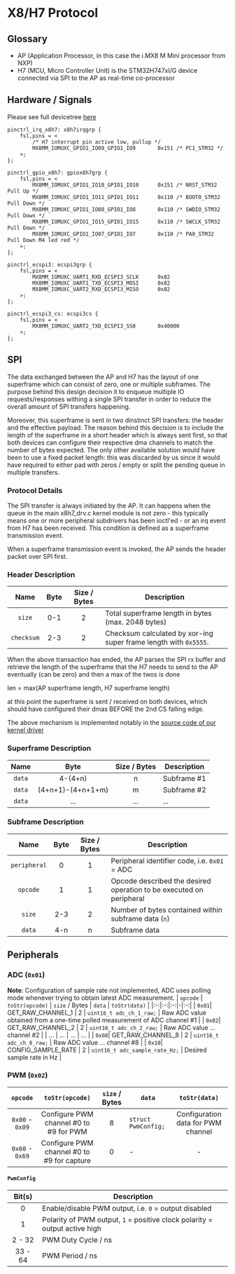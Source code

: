 X8/H7 Protocol
==============

## Glossary

- AP (Application Processor, in this case the i.MX8 M Mini processor from NXP)
- H7 (MCU, Micro Controller Unit) is the STM32H747xI/G device connected via SPI to the AP as real-time co-processor

## Hardware / Signals

Please see full devicetree [here](https://github.com/arduino/meta-partner-arduino/blob/main/recipes-bsp/device-tree/lmp-device-tree/portenta-x8/ov_som_x8h7.dts)

```
pinctrl_irq_x8h7: x8h7irqgrp {
    fsl,pins = <
        /* H7 interrupt pin active low, pullup */
        MX8MM_IOMUXC_GPIO1_IO09_GPIO1_IO9		0x151 /* PC1_STM32 */
    >;
};

pinctrl_gpio_x8h7: gpiox8h7grp {
    fsl,pins = <
        MX8MM_IOMUXC_GPIO1_IO10_GPIO1_IO10		0x151 /* NRST_STM32 Pull Up */
        MX8MM_IOMUXC_GPIO1_IO11_GPIO1_IO11		0x110 /* BOOT0_STM32 Pull Down */
        MX8MM_IOMUXC_GPIO1_IO08_GPIO1_IO8		0x110 /* SWDIO_STM32 Pull Down */
        MX8MM_IOMUXC_GPIO1_IO15_GPIO1_IO15		0x110 /* SWCLK_STM32 Pull Down */
        MX8MM_IOMUXC_GPIO1_IO07_GPIO1_IO7		0x110 /* PA0_STM32 Pull Down M4 led red */
    >;
};

pinctrl_ecspi3: ecspi3grp {
    fsl,pins = <
        MX8MM_IOMUXC_UART1_RXD_ECSPI3_SCLK		0x82
        MX8MM_IOMUXC_UART1_TXD_ECSPI3_MOSI		0x82
        MX8MM_IOMUXC_UART2_RXD_ECSPI3_MISO		0x82
    >;
};

pinctrl_ecspi3_cs: ecspi3cs {
    fsl,pins = <
        MX8MM_IOMUXC_UART2_TXD_ECSPI3_SS0		0x40000
    >;
};
```

## SPI

The data exchanged between the AP and H7 has the layout of one superframe which can consist of zero, one or multiple subframes.
The purpose behind this design decision it to enqueue multiple IO requests/responses withing a single SPI transfer in order to reduce the overall amount of SPI transfers happening.

Moreover, this superframe is sent in two dinstinct SPI transfers: the header and the effective payload. The reason behind this decision is to include the length of the superframe
in a short header which is always sent first, so that both devices can configure their respective dma channels to match the number of bytes expected. The only other available solution would
have been to use a fixed packet length: this was discarded by us since it would have required to either pad with zeros / empty or split the pending queue in multiple transfers.

### Protocol Details

The SPI transfer is always initiated by the AP. It can happens when the queue in the main x8h7_drv.c kernel module is not zero - this typically means one or more peripheral subdrivers has been
ioctl'ed - or an irq event from H7 has been received. This condition is defined as a superframe transmission event.

When a superframe transmission event is invoked, the AP sends the header packet over SPI first.

### Header Description

| Name | Byte | Size / Bytes | Description |
|:-:|:-:|:-:|-|
| `size` | 0-1 | 2 | Total superframe length in bytes (max. 2048 bytes) |
| `checksum` | 2-3 | 2 | Checksum calculated by xor-ing super frame length with `0x5555`. |

When the above transaction has ended, the AP parses the SPI rx buffer and retrieve the length of the superframe that the H7 needs to send to the AP eventually (can be zero)
and then a max of the twos is done

len = max(AP superframe length, H7 superframe length)

at this point the superframe is sent / received on both devices, which should have configured their dmas BEFORE the 2nd CS falling edge.

The above mechanism is implemented notably in the [source code of our kernel driver](https://github.com/arduino/meta-partner-arduino/blob/82ca2ead7f129e55df3314bb9ff4391784bc4c29/recipes-kernel/kernel-modules/x8h7/x8h7_drv.c#L310)

### Superframe Description

| Name | Byte | Size / Bytes | Description |
|:-:|:-:|:-:|-|
| `data` | 4-(4+n) | n | Subframe #1 |
| `data` | (4+n+1)-(4+n+1+m)| m | Subframe #2 |
| `data` | ... | ... | ... |

### Subframe Description

| Name | Byte | Size / Bytes | Description |
|:-:|:-:|:-:|-|
| `peripheral` | 0 | 1 | Peripheral identifier code, i.e. `0x01` = ADC |
| `opcode` | 1 | 1 | Opcode described the desired operation to be executed on peripheral |
| `size` | 2-3 | 2 | Number of bytes contained within subframe data (`n`) |
| `data` | 4-n | n | Subframe data |

## Peripherals

### ADC (`0x01`)

**Note**: Configuration of sample rate not implemented, ADC uses polling mode whenever trying to obtain latest ADC measurement.
| `opcode` | `toStr(opcode)` | `size` / Bytes | `data` | `toStr(data)` |
|:-:|:-:|:-:|-|:-:|
| `0x01`| GET_RAW_CHANNEL_1 | 2 | `uint16_t adc_ch_1_raw;` | Raw ADC value obtained from a one-time polled measurement of ADC channel #1 |
| `0x02`| GET_RAW_CHANNEL_2 | 2 | `uint16_t adc_ch_2_raw;` | Raw ADC value ... channel #2 |
| ... | ... | ... | ... |
| `0x08`| GET_RAW_CHANNEL_8 | 2 | `uint16_t adc_ch_8_raw;` | Raw ADC value ... channel #8 |
| `0x10`| CONFIG_SAMPLE_RATE | 2 | `uint16_t adc_sample_rate_Hz;`  | Desired sample rate in Hz |

### PWM (`0x02`)

| `opcode` | `toStr(opcode)` | `size` / Bytes | `data` | `toStr(data)` |
|:-:|:-:|:-:|-|:-:|
| `0x00` - `0x09`| Configure PWM channel #0 to #9 for PWM | 8 | `struct PwmConfig;` | Configuration data for PWM channel |
| `0x60` - `0x69`| Configure PWM channel #0 to #9 for capture | 0 | - | - |

#### `PwmConfig`

| Bit(s) | Description |
|:-:|-|
| 0 | Enable/disable PWM output, i.e. `0` = output disabled |
| 1 | Polarity of PWM output, `1` = positive clock polarity = output active high |
| 2 - 32 | PWM Duty Cycle / ns |
| 33 - 64 | PWM Period / ns |
